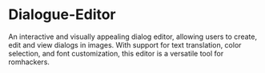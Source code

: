 # Dialogue-Editor
An interactive and visually appealing dialog editor, allowing users to create, edit and view dialogs in images. With support for text translation, color selection, and font customization, this editor is a versatile tool for romhackers.
